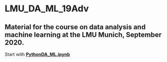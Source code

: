 # LMU_DA_ML_19Adv

## Material for the course on data analysis and machine learning at the LMU Munich, September 2020.

Start with **[PythonDA_ML.ipynb](PythonDA_ML.ipynb)**


